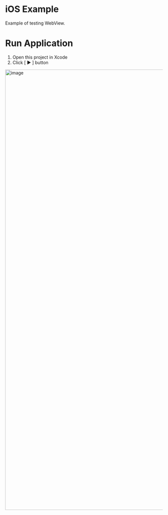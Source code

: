 # iOS Example

Example of testing WebView.

# Run Application

1. Open this project in Xcode
2. Click [ ▶️ ] button
<img width="1408" alt="image" src="https://user-images.githubusercontent.com/53505355/179483235-8eb6df53-feac-4436-b59f-fbc2532a0832.png">
